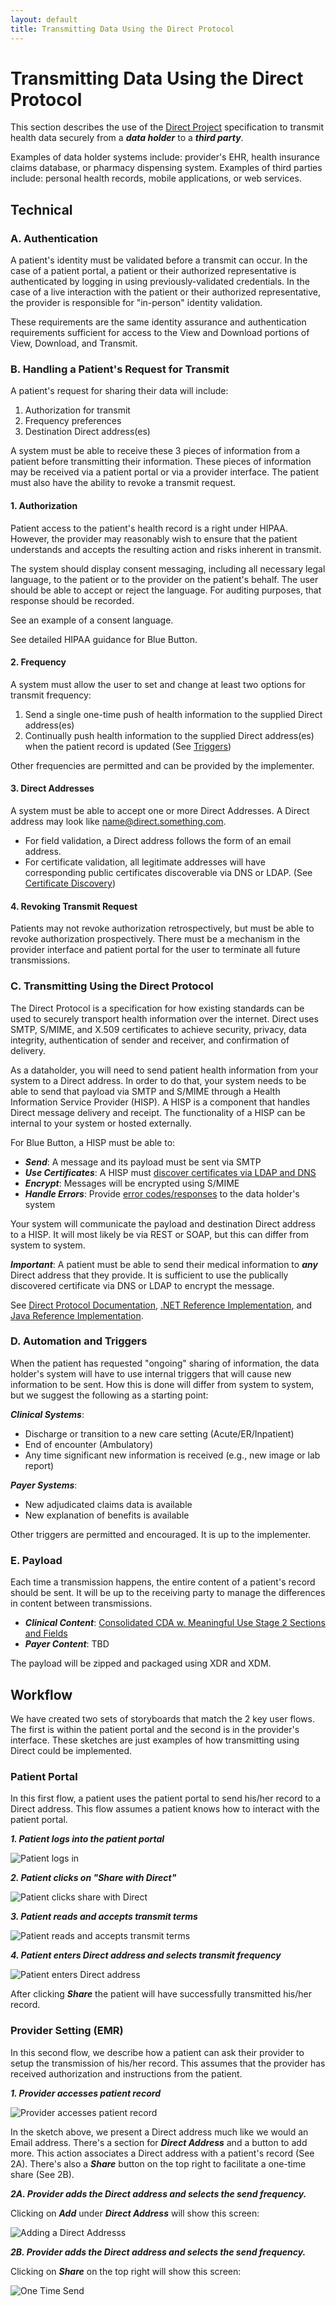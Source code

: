 ```yaml
---
layout: default
title: Transmitting Data Using the Direct Protocol
---
```


# Transmitting Data Using the Direct Protocol

This section describes the use of the [Direct Project](http://directproject.org) specification to transmit health data securely from a ***data holder*** to a ***third party***.

Examples of data holder systems include: provider's EHR, health insurance claims database, or pharmacy dispensing system. Examples of third parties include: personal health records, mobile applications, or web services.

## Technical

### A. Authentication
A patient's identity must be validated before a transmit can occur. In the case of a patient portal, a patient or their authorized representative is authenticated by logging in using previously-validated credentials. In the case of a live interaction with the patient or their authorized representative, the provider is responsible for "in-person" identity validation.

These requirements are the same identity assurance and authentication requirements sufficient for access to the View and Download portions of View, Download, and Transmit. 

### B. Handling a Patient's Request for Transmit

A patient's request for sharing their data will include:

1. Authorization for transmit
2. Frequency preferences
3. Destination Direct address(es) 

A system must be able to receive these 3 pieces of information from a patient before transmitting their information. These pieces of information may be received via a patient portal or via a provider interface. The patient must also have the ability to revoke a transmit request.

#### 1. Authorization 
Patient access to the patient's health record is a right under HIPAA. However, the provider may reasonably wish to ensure that the patient understands and accepts the resulting action and risks inherent in transmit.

The system should display consent messaging, including all necessary legal language, to the patient or to the provider on the patient's behalf. The user should be able to accept or reject the language. For auditing purposes, that response should be recorded.

See an example of a consent language.

See detailed HIPAA guidance for Blue Button.

#### 2. Frequency

A system must allow the user to set and change at least two options for transmit frequency:

1. Send a single one-time push of health information to the supplied Direct address(es)
2. Continually push health information to the supplied Direct address(es) when the patient record is updated (See [Triggers](#))

Other frequencies are permitted and can be provided by the implementer.

#### 3. Direct Addresses

A system must be able to accept one or more Direct Addresses. A Direct address may look like name@direct.something.com. 

- For field validation, a Direct address follows the form of an email address.
- For certificate validation, all legitimate addresses will have corresponding public certificates discoverable via DNS or LDAP. (See [Certificate Discovery](#))

#### 4. Revoking Transmit Request

Patients may not revoke authorization retrospectively, but must be able to revoke authorization prospectively. There must be a mechanism in the provider interface and patient portal for the user to terminate all future transmissions.

### C. Transmitting Using the Direct Protocol

The Direct Protocol is a specification for how existing standards can be used to securely transport health information over the internet. Direct uses SMTP, S/MIME, and X.509 certificates to achieve security, privacy, data integrity, authentication of sender and receiver, and confirmation of delivery.

As a dataholder, you will need to send patient health information from your system to a Direct address. In order to do that, your system needs to be able to send that payload via SMTP and S/MIME through a Health Information Service Provider (HISP). A HISP is a component that handles Direct message delivery and receipt. The functionality of a HISP can be internal to your system or hosted externally. 

For Blue Button, a HISP must be able to:
- ***Send***: A message and its payload must be sent via SMTP
- ***Use Certificates***: A HISP must [discover certificates via LDAP and DNS](https://docs.google.com/document/d/1igDpIizm7CTfV-fUw_1EnrCUGIljFEgLPRHpgK5iaec/edit)
- ***Encrypt***: Messages will be encrypted using S/MIME
- ***Handle Errors***: Provide [error codes/responses](http://wiki.directproject.org/file/view/Implementation+Guide+for+Delivery+Notification+in+Direct+2012060601.pdf/343915016/Implementation%20Guide%20for%20Delivery%20Notification%20in%20Direct%202012060601.pdf) to the data holder's system

Your system will communicate the payload and destination Direct address to a HISP. It will most likely be via REST or SOAP, but this can differ from system to system.

***Important***: A patient must be able to send their medical information to ***any*** Direct address that they provide. It is sufficient to use the publically discovered certificate via DNS or LDAP to encrypt the message.


See [Direct Protocol Documentation](http://wiki.directproject.org/Documentation+Library), [.NET Reference Implementation](http://wiki.directproject.org/CSharp+Reference+Implementation), and [Java Reference Implementation](http://wiki.directproject.org/Java+Reference+Implementation).

### D. Automation and Triggers

When the patient has requested "ongoing" sharing of information, the data holder's system will have to use internal triggers that will cause new information to be sent. How this is done will differ from system to system, but we suggest the following as a starting point:

***Clinical Systems***:
- Discharge or transition to a new care setting (Acute/ER/Inpatient)
- End of encounter (Ambulatory)
- Any time significant new information is received (e.g., new image or lab report)

***Payer Systems***:
- New adjudicated claims data is available
- New explanation of benefits is available

Other triggers are permitted and encouraged. It is up to the implementer.

### E. Payload

Each time a transmission happens, the entire content of a patient's record should be sent. It will be up to the receiving party to manage the differences in content between transmissions.

- ***Clinical Content***: [Consolidated CDA w. Meaningful Use Stage 2 Sections and Fields](healthrecords.html)
- ***Payer Content***: TBD

The payload will be zipped and packaged using XDR and XDM.


## Workflow

We have created two sets of storyboards that match the 2 key user flows. The first is within the patient portal and the second is in the provider's interface. These sketches are just examples of how transmitting using Direct could be implemented.

### Patient Portal

In this first flow, a patient uses the patient portal to send his/her record to a Direct address. This flow assumes a patient knows how to interact with the patient portal.

***1. Patient logs into the patient portal***

![Patient logs in](images/patient-1.png)

***2. Patient clicks on "Share with Direct"***

![Patient clicks share with Direct](images/patient-2.png)

***3. Patient reads and accepts transmit terms***

![Patient reads and accepts transmit terms](images/patient-3.png)

***4. Patient enters Direct address and selects transmit frequency***

![Patient enters Direct address](images/patient-4.png)

After clicking ***Share*** the patient will have successfully transmitted his/her record.

### Provider Setting (EMR)

In this second flow, we describe how a patient can ask their provider to setup the transmission of his/her record. This assumes that the provider has received authorization and instructions from the patient.

***1. Provider accesses patient record***

![Provider accesses patient record](images/provider-1.png)

In the sketch above, we present a Direct address much like we would an Email address. There's a section for ***Direct Address*** and a button to add more. This action associates a Direct address with a patient's record (See 2A).  There's also a ***Share*** button on the top right to facilitate a one-time share (See 2B).

***2A. Provider adds the Direct address and selects the send frequency.***

Clicking on ***Add*** under ***Direct Address*** will show this screen:

![Adding a Direct Addresss](images/provider-2.png)

***2B. Provider adds the Direct address and selects the send frequency.***

Clicking on ***Share*** on the top right will show this screen:

![One Time Send](images/provider-3.png)

